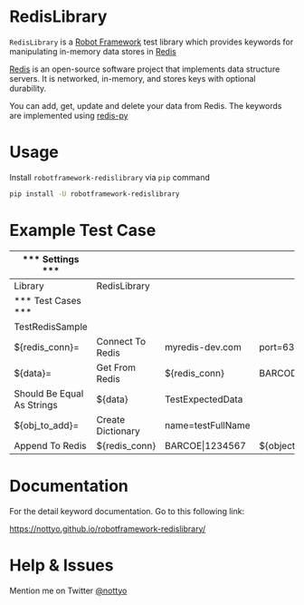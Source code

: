 # RedisLibrary

`RedisLibrary` is a [Robot Framework](http://www.robotframework.org) test library which provides keywords for manipulating in-memory data stores in [Redis](https://redis.io/)

[Redis](https://redis.io/) is an open-source software project that implements data structure servers. It is networked, in-memory, and stores keys with optional durability.

You can add, get, update and delete your data from Redis. The keywords are implemented using [redis-py](https://github.com/andymccurdy/redis-py)

# Usage

Install `robotframework-redislibrary` via `pip` command

```bash
pip install -U robotframework-redislibrary
```

# Example Test Case
| *** Settings ***   |                     |                   |                 |
| ------------------ | ------------------- | ----------------- | --------------- |
| Library            |  RedisLibrary       |                   |                 |
| *** Test Cases *** |                     |                   |                 |
| TestRedisSample    |                     |                   |                 |
| ${redis_conn}=     | Connect To Redis    | myredis-dev.com   | port=6379       | 
| ${data}=           | Get From Redis      | ${redis_conn}     | BARCODE\|1234567|
| Should Be Equal As Strings | ${data}     | TestExpectedData  |                 |
| ${obj_to_add}=     | Create Dictionary   | name=testFullName |                 |
| Append To Redis    | ${redis_conn}       | BARCOE\|1234567   | ${object_to_add}|

# Documentation
For the detail keyword documentation. Go to this following link:

https://nottyo.github.io/robotframework-redislibrary/

# Help & Issues
Mention me on Twitter [@nottyo](https://twitter.com/nottyo)
